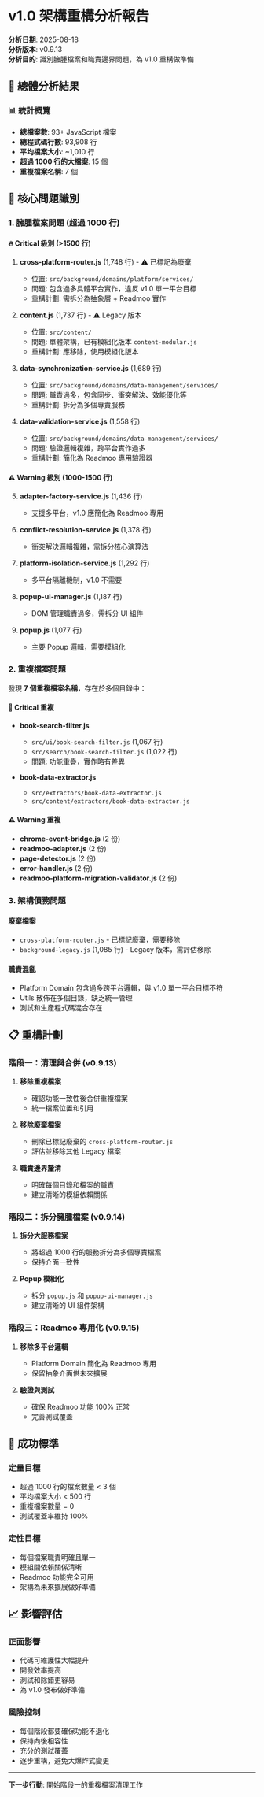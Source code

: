 # v1.0 架構重構分析報告

**分析日期**: 2025-08-18  
**分析版本**: v0.9.13  
**分析目的**: 識別臃腫檔案和職責邊界問題，為 v1.0 重構做準備

## 🎯 總體分析結果

### 📊 統計概覽

- **總檔案數**: 93+ JavaScript 檔案
- **總程式碼行數**: 93,908 行
- **平均檔案大小**: ~1,010 行
- **超過 1000 行的大檔案**: 15 個
- **重複檔案名稱**: 7 個

## 🚨 核心問題識別

### 1. 臃腫檔案問題 (超過 1000 行)

#### 🔥 Critical 級別 (>1500 行)

1. **cross-platform-router.js** (1,748 行) - ⚠️ 已標記為廢棄
   - 位置: `src/background/domains/platform/services/`
   - 問題: 包含過多具體平台實作，違反 v1.0 單一平台目標
   - 重構計劃: 需拆分為抽象層 + Readmoo 實作

2. **content.js** (1,737 行) - ⚠️ Legacy 版本
   - 位置: `src/content/`
   - 問題: 單體架構，已有模組化版本 `content-modular.js`
   - 重構計劃: 應移除，使用模組化版本

3. **data-synchronization-service.js** (1,689 行)
   - 位置: `src/background/domains/data-management/services/`
   - 問題: 職責過多，包含同步、衝突解決、效能優化等
   - 重構計劃: 拆分為多個專責服務

4. **data-validation-service.js** (1,558 行)
   - 位置: `src/background/domains/data-management/services/`
   - 問題: 驗證邏輯複雜，跨平台實作過多
   - 重構計劃: 簡化為 Readmoo 專用驗證器

#### ⚠️ Warning 級別 (1000-1500 行)

5. **adapter-factory-service.js** (1,436 行)
   - 支援多平台，v1.0 應簡化為 Readmoo 專用

6. **conflict-resolution-service.js** (1,378 行)
   - 衝突解決邏輯複雜，需拆分核心演算法

7. **platform-isolation-service.js** (1,292 行)
   - 多平台隔離機制，v1.0 不需要

8. **popup-ui-manager.js** (1,187 行)
   - DOM 管理職責過多，需拆分 UI 組件

9. **popup.js** (1,077 行)
   - 主要 Popup 邏輯，需要模組化

### 2. 重複檔案問題

發現 **7 個重複檔案名稱**，存在於多個目錄中：

#### 🔴 Critical 重複

- **book-search-filter.js**
  - `src/ui/book-search-filter.js` (1,067 行)
  - `src/search/book-search-filter.js` (1,022 行)
  - 問題: 功能重疊，實作略有差異

- **book-data-extractor.js**
  - `src/extractors/book-data-extractor.js`
  - `src/content/extractors/book-data-extractor.js`

#### ⚠️ Warning 重複

- **chrome-event-bridge.js** (2 份)
- **readmoo-adapter.js** (2 份)
- **page-detector.js** (2 份)
- **error-handler.js** (2 份)
- **readmoo-platform-migration-validator.js** (2 份)

### 3. 架構債務問題

#### 廢棄檔案

- `cross-platform-router.js` - 已標記廢棄，需要移除
- `background-legacy.js` (1,085 行) - Legacy 版本，需評估移除

#### 職責混亂

- Platform Domain 包含過多跨平台邏輯，與 v1.0 單一平台目標不符
- Utils 散佈在多個目錄，缺乏統一管理
- 測試和生產程式碼混合存在

## 📋 重構計劃

### 階段一：清理與合併 (v0.9.13)

1. **移除重複檔案**
   - 確認功能一致性後合併重複檔案
   - 統一檔案位置和引用

2. **移除廢棄檔案**
   - 刪除已標記廢棄的 `cross-platform-router.js`
   - 評估並移除其他 Legacy 檔案

3. **職責邊界釐清**
   - 明確每個目錄和檔案的職責
   - 建立清晰的模組依賴關係

### 階段二：拆分臃腫檔案 (v0.9.14)

1. **拆分大服務檔案**
   - 將超過 1000 行的服務拆分為多個專責檔案
   - 保持介面一致性

2. **Popup 模組化**
   - 拆分 `popup.js` 和 `popup-ui-manager.js`
   - 建立清晰的 UI 組件架構

### 階段三：Readmoo 專用化 (v0.9.15)

1. **移除多平台邏輯**
   - Platform Domain 簡化為 Readmoo 專用
   - 保留抽象介面供未來擴展

2. **驗證與測試**
   - 確保 Readmoo 功能 100% 正常
   - 完善測試覆蓋

## 🎯 成功標準

### 定量目標

- 超過 1000 行的檔案數量 < 3 個
- 平均檔案大小 < 500 行
- 重複檔案數量 = 0
- 測試覆蓋率維持 100%

### 定性目標

- 每個檔案職責明確且單一
- 模組間依賴關係清晰
- Readmoo 功能完全可用
- 架構為未來擴展做好準備

## 📈 影響評估

### 正面影響

- 代碼可維護性大幅提升
- 開發效率提高
- 測試和除錯更容易
- 為 v1.0 發布做好準備

### 風險控制

- 每個階段都要確保功能不退化
- 保持向後相容性
- 充分的測試覆蓋
- 逐步重構，避免大爆炸式變更

---

**下一步行動**: 開始階段一的重複檔案清理工作
